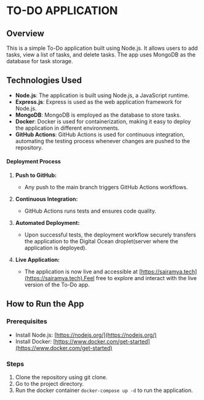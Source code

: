 # TO-DO APPLICATION
## Overview 

This is a simple To-Do application built using Node.js. It allows users to add tasks, view a list of tasks, and delete tasks. The app uses MongoDB as the database for task storage.

## Technologies Used

- **Node.js**: The application is built using Node.js, a JavaScript runtime.
- **Express.js**: Express is used as the web application framework for Node.js.
- **MongoDB**: MongoDB is employed as the database to store tasks.
- **Docker**: Docker is used for containerization, making it easy to deploy the application in different environments.
- **GitHub Actions**: GitHub Actions is used for continuous integration, automating the testing process whenever changes are pushed to the repository.

#### Deployment Process

1. **Push to GitHub:**
   - Any push to the main branch triggers GitHub Actions workflows.

2. **Continuous Integration:**
   - GitHub Actions runs tests and ensures code quality.

3. **Automated Deployment:**
   - Upon successful tests, the deployment workflow securely transfers the application to the Digital Ocean droplet(server where the application is deployed).

4. **Live Application:**
   - The application is now live and accessible at [https://sairamya.tech](https://sairamya.tech).Feel free to explore and interact with the live version of the To-Do app.


## How to Run the App

### Prerequisites

- Install Node.js: [https://nodejs.org/](https://nodejs.org/)
- Install Docker: [https://www.docker.com/get-started](https://www.docker.com/get-started)

### Steps

1. Clone the repository using git clone.
2. Go to the project directory.
3.  Run the docker container `docker-compose up -d` to run the application.
   
